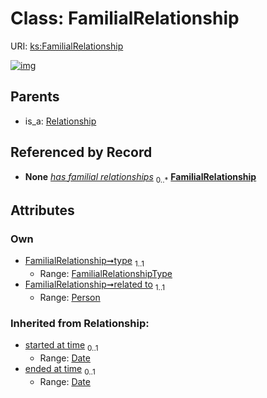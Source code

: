 
# Class: FamilialRelationship




URI: [ks:FamilialRelationship](https://w3id.org/linkml/tests/kitchen_sink/FamilialRelationship)


[![img](https://yuml.me/diagram/nofunky;dir:TB/class/[Relationship],[Person],[Person]<related%20to%201..1-%20[FamilialRelationship&#124;type:FamilialRelationshipType;started_at_time(i):date%20%3F;ended_at_time(i):date%20%3F],[Person]++-%20has%20familial%20relationships%200..*>[FamilialRelationship],[Relationship]^-[FamilialRelationship])](https://yuml.me/diagram/nofunky;dir:TB/class/[Relationship],[Person],[Person]<related%20to%201..1-%20[FamilialRelationship&#124;type:FamilialRelationshipType;started_at_time(i):date%20%3F;ended_at_time(i):date%20%3F],[Person]++-%20has%20familial%20relationships%200..*>[FamilialRelationship],[Relationship]^-[FamilialRelationship])

## Parents

 *  is_a: [Relationship](Relationship.md)

## Referenced by Record

 *  **None** *[has familial relationships](has_familial_relationships.md)*  <sub>0..\*</sub>  **[FamilialRelationship](FamilialRelationship.md)**

## Attributes


### Own

 * [FamilialRelationship➞type](FamilialRelationship_type.md)  <sub>1..1</sub>
     * Range: [FamilialRelationshipType](FamilialRelationshipType.md)
 * [FamilialRelationship➞related to](FamilialRelationship_related_to.md)  <sub>1..1</sub>
     * Range: [Person](Person.md)

### Inherited from Relationship:

 * [started at time](started_at_time.md)  <sub>0..1</sub>
     * Range: [Date](Date.md)
 * [ended at time](ended_at_time.md)  <sub>0..1</sub>
     * Range: [Date](Date.md)
